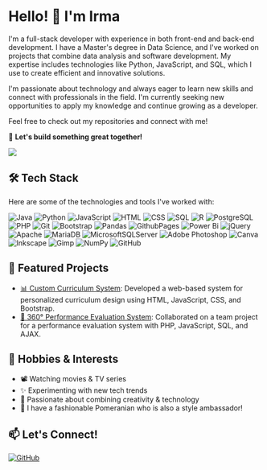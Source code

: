 # Hello! 👋 I'm Irma

I'm a full-stack developer with experience in both front-end and back-end development. I have a Master's degree in Data Science, and I've worked on projects that combine data analysis and software development. My expertise includes technologies like Python, JavaScript, and SQL, which I use to create efficient and innovative solutions.

I'm passionate about technology and always eager to learn new skills and connect with professionals in the field. I'm currently seeking new opportunities to apply my knowledge and continue growing as a developer.

Feel free to check out my repositories and connect with me!

🌟 **Let's build something great together!**

[![](https://visitcount.itsvg.in/api?id=irma-m&icon=4&color=10)](https://visitcount.itsvg.in)

## 🛠️ Tech Stack
Here are some of the technologies and tools I've worked with:

![Java](https://img.shields.io/badge/java-%23ED8B00.svg?style=for-the-badge&logo=openjdk&logoColor=white)
![Python](https://img.shields.io/badge/Python-3776AB?style=for-the-badge&logo=python&logoColor=white)
![JavaScript](https://img.shields.io/badge/JavaScript-F7DF1E?style=for-the-badge&logo=javascript&logoColor=black)
![HTML](https://img.shields.io/badge/HTML5-E34F26?style=for-the-badge&logo=html5&logoColor=white)
![CSS](https://img.shields.io/badge/CSS3-1572B6?style=for-the-badge&logo=css3&logoColor=white)
![SQL](https://img.shields.io/badge/SQL-4479A1?style=for-the-badge&logo=MySQL&logoColor=white)
![R](https://img.shields.io/badge/R-276DC3?style=for-the-badge&logo=r&logoColor=white)
![PostgreSQL](https://img.shields.io/badge/PostgreSQL-336791?style=for-the-badge&logo=postgresql&logoColor=white)
![PHP](https://img.shields.io/badge/PHP-777BB4?style=for-the-badge&logo=php&logoColor=white)
![Git](https://img.shields.io/badge/Git-F05032?style=for-the-badge&logo=git&logoColor=white)
![Bootstrap](https://img.shields.io/badge/Bootstrap-563D7C?style=for-the-badge&logo=bootstrap&logoColor=white)
![Pandas](https://img.shields.io/badge/pandas-%23150458.svg?style=for-the-badge&logo=pandas&logoColor=white) 
![GithubPages](https://img.shields.io/badge/github%20pages-121013?style=for-the-badge&logo=github&logoColor=white)
![Power Bi](https://img.shields.io/badge/power_bi-F2C811?style=for-the-badge&logo=powerbi&logoColor=black)
![jQuery](https://img.shields.io/badge/jquery-%230769AD.svg?style=for-the-badge&logo=jquery&logoColor=white)
![Apache](https://img.shields.io/badge/apache-%23D42029.svg?style=for-the-badge&logo=apache&logoColor=white) 
![MariaDB](https://img.shields.io/badge/MariaDB-003545?style=for-the-badge&logo=mariadb&logoColor=white)
![MicrosoftSQLServer](https://img.shields.io/badge/Microsoft%20SQL%20Server-CC2927?style=for-the-badge&logo=microsoft%20sql%20server&logoColor=white) 
![Adobe Photoshop](https://img.shields.io/badge/adobe%20photoshop-%2331A8FF.svg?style=for-the-badge&logo=adobe%20photoshop&logoColor=white) 
![Canva](https://img.shields.io/badge/Canva-%2300C4CC.svg?style=for-the-badge&logo=Canva&logoColor=white) 
![Inkscape](https://img.shields.io/badge/Inkscape-e0e0e0?style=for-the-badge&logo=inkscape&logoColor=080A13) 
![Gimp](https://img.shields.io/badge/Gimp-657D8B?style=for-the-badge&logo=gimp&logoColor=FFFFFF)
![NumPy](https://img.shields.io/badge/numpy-%23013243.svg?style=for-the-badge&logo=numpy&logoColor=white) 
![GitHub](https://img.shields.io/badge/github-%23121011.svg?style=for-the-badge&logo=github&logoColor=white) 

## 🚀 Featured Projects
- [📊 Custom Curriculum System](https://irma-m.github.io/sistema-irma/): Developed a web-based system for personalized curriculum design using HTML, JavaScript, CSS, and Bootstrap.
- [💼 360° Performance Evaluation System](https://github.com/UniversidadCristobalColon/integrador-ago-dic-2019): Collaborated on a team project for a performance evaluation system with PHP, JavaScript, SQL, and AJAX.

## 🎨 Hobbies & Interests
- 📽️ Watching movies & TV series
- ✨ Experimenting with new tech trends
- 🎨 Passionate about combining creativity & technology
- 🐾 I have a fashionable Pomeranian who is also a style ambassador!

## 📫 Let's Connect!
<!--[![LinkedIn](https://img.shields.io/badge/LinkedIn-0077B5?style=for-the-badge&logo=linkedin&logoColor=white)](https://www.linkedin.com/in/tu-perfil)-->
[![GitHub](https://img.shields.io/badge/GitHub-100000?style=for-the-badge&logo=github&logoColor=white)](https://github.com/irma-m)

